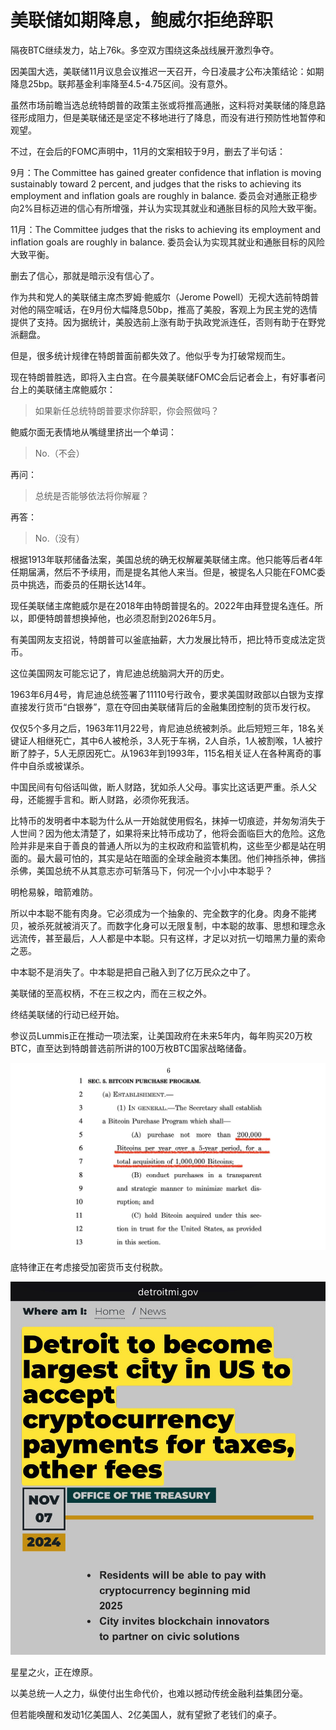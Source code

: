 # 美联储如期降息，鲍威尔拒绝辞职

隔夜BTC继续发力，站上76k。多空双方围绕这条战线展开激烈争夺。

因美国大选，美联储11月议息会议推迟一天召开，今日凌晨才公布决策结论：如期降息25bp。联邦基金利率降至4.5-4.75区间。没有意外。

虽然市场前瞻当选总统特朗普的政策主张或将推高通胀，这料将对美联储的降息路径形成阻力，但是美联储还是坚定不移地进行了降息，而没有进行预防性地暂停和观望。

不过，在会后的FOMC声明中，11月的文案相较于9月，删去了半句话：

9月：The Committee has gained greater confidence that inflation is moving sustainably toward 2 percent, and judges that the risks to achieving its employment and inflation goals are roughly in balance.
委员会对通胀正稳步向2%目标迈进的信心有所增强，并认为实现其就业和通胀目标的风险大致平衡。

11月：The Committee judges that the risks to achieving its employment and inflation goals are roughly in balance.
委员会认为实现其就业和通胀目标的风险大致平衡。

删去了信心，那就是暗示没有信心了。

作为共和党人的美联储主席杰罗姆·鲍威尔（Jerome Powell）无视大选前特朗普对他的隔空喊话，在9月份大幅降息50bp，推高了美股，客观上为民主党的选情提供了支持。因为据统计，美股选前上涨有助于执政党派连任，否则有助于在野党派翻盘。

但是，很多统计规律在特朗普面前都失效了。他似乎专为打破常规而生。

现在特朗普胜选，即将入主白宫。在今晨美联储FOMC会后记者会上，有好事者问台上的美联储主席鲍威尔：

> 如果新任总统特朗普要求你辞职，你会照做吗？

鲍威尔面无表情地从嘴缝里挤出一个单词：

> No.（不会）

再问：

> 总统是否能够依法将你解雇？

再答：

> No.（没有）

根据1913年联邦储备法案，美国总统的确无权解雇美联储主席。他只能等后者4年任期届满，然后不予续用，而是提名其他人来当。但是，被提名人只能在FOMC委员中挑选，而委员的任期长达14年。

现任美联储主席鲍威尔是在2018年由特朗普提名的。2022年由拜登提名连任。所以，即便特朗普想换掉他，也必须忍耐到2026年5月。

有美国网友支招说，特朗普可以釜底抽薪，大力发展比特币，把比特币变成法定货币。

这位美国网友可能忘记了，肯尼迪总统脑洞大开的历史。

1963年6月4号，肯尼迪总统签署了11110号行政令，要求美国财政部以白银为支撑直接发行货币“白银券”，意在夺回由美联储背后的金融集团控制的货币发行权。

仅仅5个多月之后，1963年11月22号，肯尼迪总统被刺杀。此后短短三年，18名关键证人相继死亡，其中6人被枪杀，3人死于车祸，2人自杀，1人被割喉，1人被拧断了脖子，5人无原因死亡。从1963年到1993年，115名相关证人在各种离奇的事件中自杀或被谋杀。

中国民间有句俗话叫做，断人财路，犹如杀人父母。事实比这话更严重。杀人父母，还能握手言和。断人财路，必须你死我活。

比特币的发明者中本聪为什么从一开始就使用假名，抹掉一切痕迹，并匆匆消失于人世间？因为他太清楚了，如果将来比特币成功了，他将会面临巨大的危险。这危险并非是来自于善良的普通人所以为的主权政府和监管机构，这些至少都是站在明面的。最大最可怕的，其实是站在暗面的全球金融资本集团。他们神挡杀神，佛挡杀佛，美国总统不从其意志亦可斩落马下，何况一个小小中本聪乎？

明枪易躲，暗箭难防。

所以中本聪不能有肉身。它必须成为一个抽象的、完全数字的化身。肉身不能拷贝，被杀死就被消灭了。而数字化身可以无限复制，中本聪的故事、思想和理念永远流传，甚至最后，人人都是中本聪。只有这样，才足以对抗一切暗黑力量的索命之恶。

中本聪不是消失了。中本聪是把自己融入到了亿万民众之中了。

美联储的至高权柄，不在三权之内，而在三权之外。

终结美联储的行动已经开始。

参议员Lummis正在推动一项法案，让美国政府在未来5年内，每年购买20万枚BTC，直至达到特朗普选前所讲的100万枚BTC国家战略储备。

![](2024-11-08-A01.jpeg)

底特律正在考虑接受加密货币支付税款。

![](2024-11-08-A02.jpeg)

星星之火，正在燎原。

以美总统一人之力，纵使付出生命代价，也难以撼动传统金融利益集团分毫。

但若能唤醒和发动1亿美国人、2亿美国人，就有望掀了老钱们的桌子。
